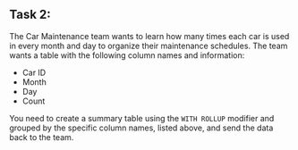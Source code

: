 ## Task 2:

The Car Maintenance team wants to learn how many times each car is used in every month and day to organize their maintenance schedules. The team wants a table with the following column names and information:

- Car ID
- Month
- Day
- Count

You need to create a summary table using the `WITH ROLLUP` modifier and grouped by the specific column names, listed above, and send the data back to the team.
